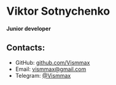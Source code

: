 # Viktor Sotnychenko
#### Junior developer

## Contacts:
- GitHub: [github.com/Vismmax](https://github.com/Vismmax "github.com/Vismmax")
- Email: vismmax@gmail.com
- Telegram: [@Vismmax](https://t.me/vismmax "@Vismmax")
